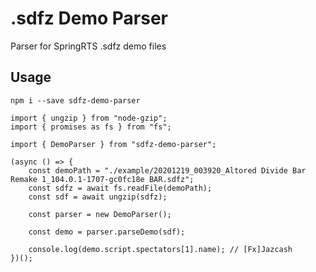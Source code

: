 # .sdfz Demo Parser
Parser for SpringRTS .sdfz demo files

## Usage

`npm i --save sdfz-demo-parser`

```
import { ungzip } from "node-gzip";
import { promises as fs } from "fs";

import { DemoParser } from "sdfz-demo-parser";

(async () => {
    const demoPath = "./example/20201219_003920_Altored Divide Bar Remake 1_104.0.1-1707-gc0fc18e BAR.sdfz";
    const sdfz = await fs.readFile(demoPath);
    const sdf = await ungzip(sdfz);

    const parser = new DemoParser();

    const demo = parser.parseDemo(sdf);

    console.log(demo.script.spectators[1].name); // [Fx]Jazcash
})();
```
